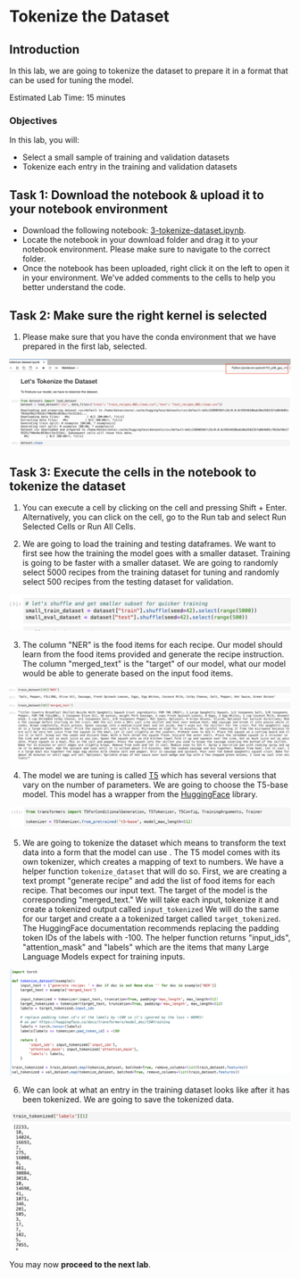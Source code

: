 # Tokenize the Dataset

## Introduction

In this lab, we are going to tokenize the dataset to prepare it in a format that can be used for tuning the model.

Estimated Lab Time: 15 minutes

### Objectives

In this lab, you will:

* Select a small sample of training and validation datasets
* Tokenize each entry in the training and validation datasets

## Task 1: Download the notebook & upload it to your notebook environment

* Download the following notebook: [3-tokenize-dataset.ipynb](files/3-tokenize-dataset.ipynb).
* Locate the notebook in your download folder and drag it to your notebook environment. Please make sure to navigate to the correct folder.
* Once the notebook has been uploaded, right click it on the left to open it in your environment. We've added comments to the cells to help you better understand the code.

## Task 2: Make sure the right kernel is selected

1. Please make sure that you have the conda environment that we have prepared in the first lab, selected.

![Select Kernel](images/select-kernel.png)

## Task 3: Execute the cells in the notebook to tokenize the dataset

1.  You can execute a cell by clicking on the cell and pressing Shift + Enter.  Alternatively, you can click on the cell, go to the Run tab and select Run Selected Cells or Run All Cells.

2.  We are going to load the training and testing dataframes.  We want to first see how the training the model goes with a smaller dataset.  Training is going to be faster with a smaller dataset.   We are going to randomly select 5000 recipes from the training dataset for tuning and randomly select 500 recipes from the testing dataset for validation.

![Select Dataset](images/select-dataset.png)

3. The column "NER" is the food items for each recipe.  Our model should learn from the food items provided and generate the recipe instruction.  The column "merged_text" is the "target" of our model, what our model would be able to generate based on the input food items.

![Column Description](images/column-description.png)

4.  The model we are tuning is called [T5](https://huggingface.co/docs/transformers/model_doc/t5) which has several versions that vary on the number of parameters.  We are going to choose the T5-base model.  This model has a wrapper from the [HuggingFace](https://huggingface.co/) library.

![Select Model](images/select-model.png)

5.  We are going to tokenize the dataset which means to transform the text data into a form that the model can use .  The T5 model comes with its own tokenizer, which creates a mapping of text to numbers.   We have a helper function `tokenize_dataset` that will do so.  First, we are creating a text prompt "generate recipe" and add the list of food items for each recipe.  That becomes our input text.  The target of the model is the corresponding "merged_text." We will take each input, tokenize it and create a tokenized output called `input_tokenized`  We will do the same for our target and create a a tokenized target called `target_tokenized`.  The HuggingFace documentation recommends replacing the padding token IDs of the labels with
-100.  The helper function returns "input_ids", "attention_mask" and "labels" which are the items that many Large Language Models expect for training inputs.

![Tokenize Data](images/tokenize-data.png)

6.  We can look at what an entry in the training dataset looks like after it has been tokenized.  We are going to save the tokenized data.

![Get Tokenized Entry](images/get-tokenized-entry.png)

You may now **proceed to the next lab**.
